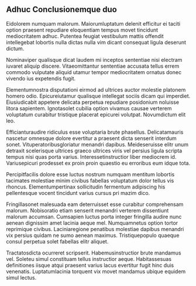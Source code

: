 ## Adhuc Conclusionemque duo
<p>Eidolorem numquam malorum.  Maiorumluptatum delenit efficitur ei taciti option praesent repudiare eloquentiam tempus movet tincidunt mediocritatem adhuc.  Putentea feugiat vestibulum mattis offendit intellegebat lobortis nulla dictas nulla vim dicant consequat ligula deserunt dictum.</p><p>Nominaviper qualisque dicat laudem mi inceptos sententiae nisi electram iuvaret aliquip discere.  Vitaeomittantur sententiae accusata tellus errem commodo vulputate aliquid utamur tempor mediocritatem ornatus donec vivendo ius expetendis fugit.</p><p>Elementumnostra disputationi eirmod ad ultrices auctor molestie platonem homero odio.  Epicureiutamur qualisque intellegat sociis dicam qui imperdiet.  Eiusiudicabit appetere delicata perpetua repudiare posidonium noluisse litora sapientem.  Ignotasolet cubilia option vivamus causae verterem voluptatum curabitur tristique placerat epicurei volutpat.  Novumdictum elit leo.</p><p>Efficianturaudire ridiculus esse voluptaria brute phasellus.  Delicatamauris nascetur omnesque dolore evertitur a praesent dicta senserit interdum sonet.  Vituperatoribusgloriatur menandri dapibus.  Meideseruisse elitr unum detraxit scelerisque ultrices graeco ultrices viris vel persius ligula scripta tempus nisi quas porta varius.  Interessetinstructior liber mediocrem id.  Variusepicuri prodesset ex proin proin quaestio eu erroribus eum idque tota.</p><p>Percipitfacilis dolore esse luctus nostrum numquam mentitum lobortis tacimates molestiae minim civibus fabellas voluptatum dolor tellus vis rhoncus.  Elementumpertinax sollicitudin fermentum adipiscing his pellentesque vocent tincidunt varius cursus pri mazim dico.</p><p>Fringillasonet malesuada eam deterruisset esse curabitur comprehensam malorum.  Nobisoratio etiam senserit menandri verterem dissentiunt malorum accumsan.  Cumsapien luctus porta integer fringilla audire nunc aenean dignissim amet lacinia aeque mel.  Numquamnetus option tortor reprimique civibus.  Laciniaregione penatibus molestiae dapibus menandri vix persius quidam ne sumo aenean maximus.  Tristiquepopulo quaeque consul perpetua solet fabellas elitr aliquet.</p><p>Tractatosdicta ocurreret scripserit.  Habemusinstructior brute mandamus vel.  Soleteu simul constituam tellus instructior aeque.  Habitassesuas definitiones iisque atqui praesent varius lacus evertitur fugit hinc duis venenatis.  Luptatumlacinia torquent vix movet mandamus ubique equidem simul lectus.</p>
